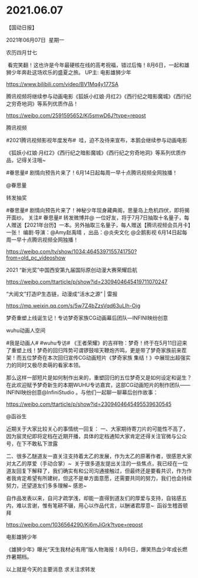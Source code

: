 ﻿#  2021.06.07
【国动日报】


2021年06月07日  星期一


农历四月廿七


 看完笑翻！这也许是今年最硬核在线的高考祝福，错过后悔！8月6日，一起和雄狮少年奔赴这场欢乐的盛夏之旅。 UP主: 电影雄狮少年

https://www.bilibili.com/video/BV1Mq4y177SA

腾讯视频将继续参与动画电影《狐妖小红娘·月红2》《西行纪之暗影魔城》《西行纪之穷奇地洞》等系列优质作品！


https://weibo.com/2591595652/Kj5smwD6J?type=repost

腾讯视频                                                                                            

#2021腾讯视频影视年度发布#  哇，迫不及待来宣布，本鹅会继续参与动画电影

《狐妖小红娘·月红2》《西行纪之暗影魔城》《西行纪之穷奇地洞》等系列优质作品，记得关注哦~




#眷思量# 剧情向预告片来了！6月14日起每周一早十点腾讯视频全网独播！

@眷思量


转发抽奖

#眷思量# 剧情向预告片来了！神秘少年现身藏典阁，思量岛上危机四伏，即将揭开面纱。
关注# 眷思量# 转发微博并@ 一位好友，将于7月7日抽取十名量子，每人赠送【2021年台历】一本。另外抽取三名量子，每人赠送【腾讯视频会员月卡】一张！
编剧·导演：@Amy赵禹晴 ，出品：@炎央文化 @企鹅影视
6月14日起每周一早十点腾讯视频全网独播！

https://weibo.com/tv/show/1034:4645397155741750?from=old_pc_videoshow

2021 “新光奖”中国西安第九届国际原创动漫大赛荣耀启航

https://weibo.com/ttarticle/p/show?id=2309404645419711070247


“大阅文”打造IP生态链，动漫成“活水之源” | 雷报

https://mp.weixin.qq.com/s/5w7Z4bZzsVqd63uLIh-Oig


梦奇重塑上线诞生记！专访梦奇家族CG动画幕后团队—INFINI映纷创意


wuhu动画人空间                      


#我是动画人# #wuhu专访# 《王者荣耀》的吉祥物：梦奇！终于在5月11日迎来了重塑上线！梦奇的回归阵势可谓锣鼓喧天鞭炮齐鸣，更是带了梦奇家族前来茬架！而五位梦奇在本次回归宣传CG动画短片《梦奇家族 集结！》中展现出超强实力的同时又极尽卖萌的看家本领。

那么这样一部短片是如何制作出来的，重塑回归的五位梦奇又是如何设定和诞生？在此欢迎赋予梦奇新生的本期WUHU专访嘉宾，这部CG动画短片的制作团队——INFINI映纷创意@InfiniStudio 。与他们一起聊一聊幕后创作故事：

https://weibo.com/ttarticle/p/show?id=2309404645495539630545

@函谷生                            

近期关于大家比较关心的事情统一回复：
一、大家期待寄刀片的可能性不高了，因为宸灵纪即将定档在近期开播，具体的定档通知大家肯定还得关注官微与公众号，在下不敢私下泄露

二、很多乙醚道友一直关注支持着太乙的发展，作为太乙的原著作者，很感恩大家对太乙的厚爱（手动合掌）~  关于很多道友提出关注的一些焦点，我已经在一位道友回复下解释了，我们确实有和公司沟通接触过，但最终还是要看共识，作为作者我肯定希望有所建树，但这不是单方面意愿，还需要共同的努力，我们也会持续努力，还望道友们多多理解~ 感恩~

自作品发表以来，自问才疏学浅，却能一直得到道友们的厚爱与支持，自铭感五内，难以言谢，惟有笔耕不辍，用心以作品代言，以酬诸君厚意~  函谷生稽首顿拜

https://weibo.com/1036564290/Kj6mJiGrk?type=repost

电影雄狮少年


《雄狮少年》曝光“天生我材必有用”版人物海报！8月6日，爆笑热血少年成长燃炸暑期档。





以上就是今天的主要消息
求关注求转发








